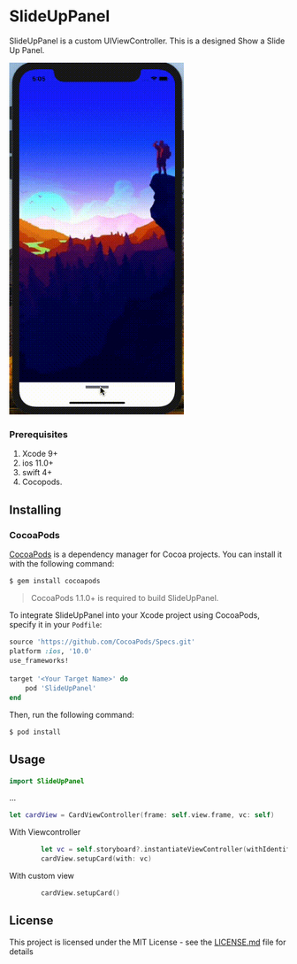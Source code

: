 # SlideUpPanel

SlideUpPanel is a custom UIViewController.
This is a designed Show a Slide Up Panel.

![](SlideUpPanel.gif)

### Prerequisites
1. Xcode 9+
2. ios 11.0+
3. swift 4+
4. Cocopods.

## Installing
### CocoaPods

[CocoaPods](http://cocoapods.org) is a dependency manager for Cocoa projects. You can install it with the following command:

```bash
$ gem install cocoapods
```

> CocoaPods 1.1.0+ is required to build SlideUpPanel.

To integrate SlideUpPanel into your Xcode project using CocoaPods, specify it in your `Podfile`:

```ruby
source 'https://github.com/CocoaPods/Specs.git'
platform :ios, '10.0'
use_frameworks!

target '<Your Target Name>' do
    pod 'SlideUpPanel'
end
```

Then, run the following command:

```bash
$ pod install
```

## Usage
``` swift
import SlideUpPanel
```
...
``` swift
let cardView = CardViewController(frame: self.view.frame, vc: self)
```
With Viewcontroller
``` swift
        let vc = self.storyboard?.instantiateViewController(withIdentifier: "ViewController_2") as! ViewController_2
        cardView.setupCard(with: vc)
```
With custom view
``` swift
        cardView.setupCard()
```



## License

This project is licensed under the MIT License - see the [LICENSE.md](LICENSE) file for details



